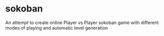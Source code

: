 sokoban
=======

An attempt to create online Player vs Player sokoban game with different modes of playing and automatic level generation
